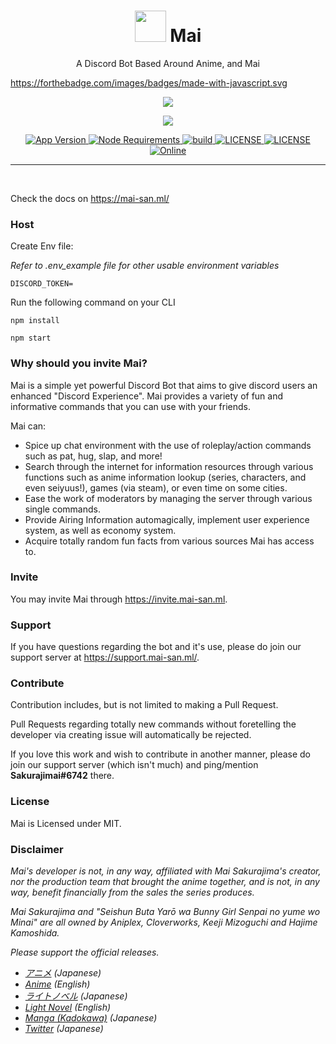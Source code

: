 <h1 align="center"> <img src='https://cdn.discordapp.com/emojis/757869043117064223.png?v=1' height='50'> Mai</h1>

<p align="center"> A Discord Bot Based Around Anime, and Mai </p>

https://forthebadge.com/images/badges/made-with-javascript.svg

<p align="center">
  <a href="http://forthebadge.com/">
    <img src="http://forthebadge.com/images/badges/built-with-love.svg"/>
  </a>
</p>

<p align="center">
  <a href="https://standardjs.com/">
    <img src="https://cdn.rawgit.com/feross/standard/master/badge.svg" />
  </a>
</p>

<p align="center">
  <a href="https://github.com/maisans-maid/Mai">
    <img src="https://img.shields.io/github/package-json/v/maisans-maid/mai/master?color=pink&label=Current%20Version" alt="App Version" />
  </a>
  <a href="https://nodejs.org/dist/latest-v14.x/">
    <img src="https://img.shields.io/static/v1?label=node&message=>=14.0.0&color=success&logo=Node.js&logoColor=white" alt="Node Requirements">
  </a>
  <a href="https://github.com/maisans-maid/Mai">
    <img src="https://img.shields.io/github/workflow/status/maisans-maid/mai/Node.js%20CI" alt="build">
  </a>
  <a href="https://github.com/maisans-maid/Mai/blob/master/LICENSE">
    <img src="https://img.shields.io/github/license/maisans-maid/Mai?color=pink&label=License" alt="LICENSE">
  </a>
  <a href="https://david-dm.org/maisans-maid/Mai">
    <img src="https://david-dm.org/maisans-maid/Mai/status.svg" alt="LICENSE">
  </a>
  <a href="https://support.mai-san.ml/">
    <img src="https://img.shields.io/discord/703922441768009731?color=%237289DA&label=Support&logo=discord&logoColor=white" alt="Online">
  </a>
</p>
<p align="center">
  
</p>

---

<br />

Check the docs on https://mai-san.ml/

### Host
Create Env file:

*Refer to .env_example file for other usable environment variables*
```
DISCORD_TOKEN=
```

Run the following command on your CLI
```
npm install

npm start
```

### Why should you invite Mai?
Mai is a simple yet powerful Discord Bot that aims to give discord users an enhanced "Discord Experience". Mai provides a variety of fun and informative commands that you can use with your friends.

Mai can:
- Spice up chat environment with the use of roleplay/action commands such as pat, hug, slap, and more! </font> <br />
-  Search through the internet for information resources through various functions such as anime information lookup (series, characters, and even seiyuus!), games (via steam), or even time on some cities. </font> <br />
-  Ease the work of moderators by managing the server through various single commands. </font> <br />
-  Provide Airing Information automagically, implement user experience system, as well as economy system. </font> <br />
-  Acquire totally random fun facts from various sources Mai has access to. </font> <br />


### Invite
You may invite Mai through https://invite.mai-san.ml.

### Support
If you have questions regarding the bot and it's use, please do join our support server at https://support.mai-san.ml/.

### Contribute
Contribution includes, but is not limited to making a Pull Request.

Pull Requests regarding totally new commands without foretelling the developer via creating issue will automatically be rejected.

If you love this work and wish to contribute in another manner, please do join our support server (which isn't much) and ping/mention **Sakurajimai#6742** there.


### License
Mai is Licensed under MIT.


### Disclaimer
*Mai's developer is not, in any way, affiliated with Mai Sakurajima's creator, nor the production team that brought the anime together, and is not, in any way, benefit financially from the sales the series produces.*

*Mai Sakurajima and "Seishun Buta Yarō wa Bunny Girl Senpai no yume wo Minai" are all owned by Aniplex, Cloverworks, Keeji Mizoguchi and Hajime Kamoshida.*

*Please support the official releases.*

 - *[アニメ](https://ao-buta.com/) (Japanese)*
 - *[Anime](http://rascaldoesnotdream.com/) (English)*
 - *[ライトノベル](https://dengekibunko.jp/product/aobuta/312044500000.html) (Japanese)*
 - *[Light Novel](https://yenpress.com/9781975399351/rascal-does-not-dream-of-bunny-girl-senpai-light-novel/) (English)*
 - *[Manga (Kadokawa)](https://www.kadokawa.co.jp/product/321607000727/) (Japanese)*
 - *[Twitter](https://twitter.com/aobuta_anime) (Japanese)*

